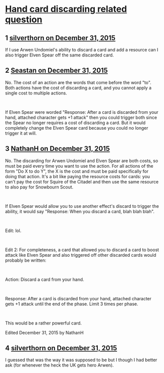 # [Hand card discarding related question](https://community.fantasyflightgames.com/topic/197336-hand-card-discarding-related-question/)

## 1 [silverthorn on December 31, 2015](https://community.fantasyflightgames.com/topic/197336-hand-card-discarding-related-question/?do=findComment&comment=1963852)

If I use Arwen Undomiel's ability to discard a card and add a resource can I also trigger Elven Spear off the same discarded card.

## 2 [Seastan on December 31, 2015](https://community.fantasyflightgames.com/topic/197336-hand-card-discarding-related-question/?do=findComment&comment=1963942)

No. The cost of an action are the words that come before the word "to". Both actions have the cost of discarding a card, and you cannot apply a single cost to multiple actions.

 

If Elven Spear were worded "Response: After a card is discarded from your hand, attached character gets +1 attack" then you could trigger both since the Spear no longer requires a cost of discarding a card. But it would completely change the Elven Spear card because you could no longer trigger it at will.

## 3 [NathanH on December 31, 2015](https://community.fantasyflightgames.com/topic/197336-hand-card-discarding-related-question/?do=findComment&comment=1963944)

No. The discarding for Arwen Undomiel and Elven Spear are both costs, so must be paid every time you want to use the action. For all actions of the form "Do X to do Y", the X is the cost and must be paid specifically for doing that action. It's a bit like paying the resource costs for cards: you can't pay the cost for Squire of the Citadel and then use the same resource to also pay for Snowbourn Scout.

 

If Elven Spear would allow you to use another effect's discard to trigger the ability, it would say "Response: When you discard a card, blah blah blah".

 

Edit: lol.

 

Edit 2: For completeness, a card that allowed you to discard a card to boost attack like Elven Spear and also triggered off other discarded cards would probably be written:

 

Action: Discard a card from your hand.

 

Response: After a card is discarded from your hand, attached character gets +1 attack until the end of the phase. Limit 3 times per phase.

 

This would be a rather powerful card.

Edited December 31, 2015 by NathanH

## 4 [silverthorn on December 31, 2015](https://community.fantasyflightgames.com/topic/197336-hand-card-discarding-related-question/?do=findComment&comment=1964082)

I guessed that was the way it was supposed to be but I though I had better ask (for whenever the heck the UK gets hero Arwen).


